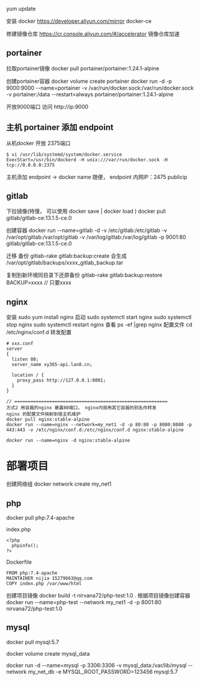yum update

安装 docker 
https://developer.aliyun.com/mirror   docker-ce

修建镜像仓库
https://cr.console.aliyun.com/#/accelerator  镜像仓库加速


## portainer
拉取portainer镜像
docker pull portainer/portainer:1.24.1-alpine

创建portainer容器
docker volume create portainer
docker run -d -p 9000:9000 --name=portainer -v /var/run/docker.sock:/var/run/docker.sock -v portainer:/data --restart=always portainer/portainer:1.24.1-alpine 

开放9000端口
访问 http://ip:9000

## 主机 portainer 添加 endpoint
从机docker 开放 2375端口
~~~
$ vi /usr/lib/systemd/system/docker.service
ExecStart=/usr/bin/dockerd -H unix:///var/run/docker.sock -H tcp://0.0.0.0:2375
~~~
主机添加 endpoint -> docker
name 随便， endpoint 内网IP：2475  publicip 

## gitlab
下拉镜像(特慢， 可以使用 docker save | docker load )
docker pull gitlab/gitlab-ce:13.1.5-ce.0

创建容器
docker run --name=gitlab -d -v /etc/gitlab:/etc/gitlab -v /var/opt/gitlab:/var/opt/gitlab -v /var/log/gitlab:/var/log/gitlab -p 9001:80 gitlab/gitlab-ce:13.1.5-ce.0

迁移
备份
gitlab-rake gitlab:backup:create
会生成 /var/opt/gitlab/backups/xxxx_gitlab_backup.tar

复制到新环境同目录下还原备份
gitlab-rake gitlab:backup:restore BACKUP=xxxx // 只要xxxx

## nginx
安装
sudo yum install nginx
启动
sudo systemctl start nginx
sudo systemctl stop nginx
sudo systemctl restart nginx
查看
ps -ef |grep nginx
配置文件
cd /etc/nginx/conf.d
转发配置
~~~
# xxx.conf
server 
{
  listen 80;
  server_name xy365-api.lan8.cn;
  
  location / {
    proxy_pass http://127.0.0.1:8001;
  }
}

// =========================================================
方式2 用容器的nginx 暴露80端口， nginx内部用其它容器的别名作转发
nginx 的配置文件映射到宿主机维护
docker pull nginx:stable-alpine
docker run --name=nginx --network=my_net1 -d -p 80:80 -p 8080:8080 -p 443:443 -v /etc/nginx/conf.d:/etc/nginx/conf.d nginx:stable-alpine

docker run --name=nginx -d nginx:stable-alpine
~~~

# 部署项目

创建网络组
docker network create my_net1 

## php
docker pull php:7.4-apache

index.php
~~~
<?php
  phpinfo();
?>
~~~

Dockerfile
~~~
FROM php:7.4-apache
MAINTAINER nijia 15279663@qq.com
COPY index.php /var/www/html
~~~

创建项目镜像
docker build -t nirvana72/php-test:1.0 .
根据项目镜像创建容器
docker run --name=php-test --network my_net1 -d -p 8001:80 nirvana72/php-test:1.0

## mysql
docker pull mysql:5.7

docker volume create mysql_data

docker run -d --name=mysql -p 3306:3306 -v mysql_data:/var/lib/mysql --network my_net_db -e MYSQL_ROOT_PASSWORD=123456 mysql:5.7
